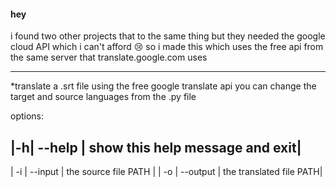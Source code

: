 #### hey
i found two other projects that to the same thing but they needed the google cloud API which 
i can't afford 😢 so i made this which uses the free api from the same server that translate.google.com uses

___

*translate a .srt file using the free google translate api you can change the target and source languages from the .py file

options:

  |-h| --help  |    show this help message and exit|
  --------------------------------------------------
|  -i | --input  |  the source file PATH |
 | -o | --output |  the translated file PATH|
  
